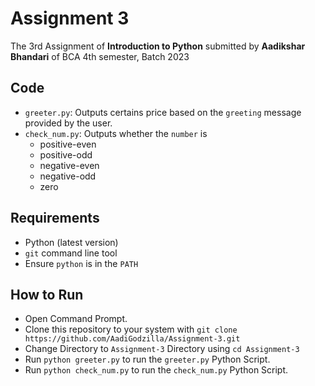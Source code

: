 # Assignment 3
The 3rd Assignment of **Introduction to Python** submitted by **Aadikshar Bhandari** of BCA 4th semester, Batch 2023

## Code
- `greeter.py`: Outputs certains price based on the `greeting` message provided by the user.
- `check_num.py`: Outputs whether the `number` is 
    - positive-even 
    - positive-odd
    - negative-even 
    - negative-odd
    - zero

## Requirements
- Python (latest version)
- `git` command line tool
- Ensure `python` is in the `PATH`

## How to Run
- Open Command Prompt.
- Clone this repository to your system with `git clone https://github.com/AadiGodzilla/Assignment-3.git`
- Change Directory to `Assignment-3` Directory using `cd Assignment-3`
- Run `python greeter.py` to run the `greeter.py` Python Script.
- Run `python check_num.py` to run the `check_num.py` Python Script.
